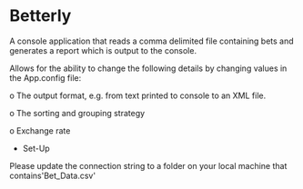 # Betterly

A console application that reads a comma delimited file containing bets and generates a report which is output to the console. 

Allows for the ability to change the following details by changing values in the App.config file:

o	The output format, e.g. from text printed to console to an XML file.

o	The sorting and grouping strategy

o	Exchange rate

- Set-Up

Please update the connection string to a folder on your local machine that contains'Bet_Data.csv'

